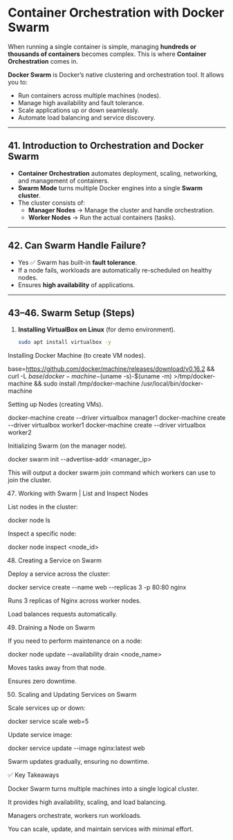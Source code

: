 # Container Orchestration with Docker Swarm  

When running a single container is simple, managing **hundreds or thousands of containers** becomes complex. This is where **Container Orchestration** comes in.  

**Docker Swarm** is Docker’s native clustering and orchestration tool. It allows you to:  
- Run containers across multiple machines (nodes).  
- Manage high availability and fault tolerance.  
- Scale applications up or down seamlessly.  
- Automate load balancing and service discovery.  

---

## 41. Introduction to Orchestration and Docker Swarm  
- **Container Orchestration** automates deployment, scaling, networking, and management of containers.  
- **Swarm Mode** turns multiple Docker engines into a single **Swarm cluster**.  
- The cluster consists of:  
  - **Manager Nodes** → Manage the cluster and handle orchestration.  
  - **Worker Nodes** → Run the actual containers (tasks).  

---

## 42. Can Swarm Handle Failure?  
- Yes ✅ Swarm has built-in **fault tolerance**.  
- If a node fails, workloads are automatically re-scheduled on healthy nodes.  
- Ensures **high availability** of applications.  

---

## 43–46. Swarm Setup (Steps)  

1. **Installing VirtualBox on Linux** (for demo environment).  
   ```bash
   sudo apt install virtualbox -y


Installing Docker Machine (to create VM nodes).

base=https://github.com/docker/machine/releases/download/v0.16.2 &&
curl -L $base/docker-machine-$(uname -s)-$(uname -m) >/tmp/docker-machine &&
sudo install /tmp/docker-machine /usr/local/bin/docker-machine


Setting up Nodes (creating VMs).

docker-machine create --driver virtualbox manager1
docker-machine create --driver virtualbox worker1
docker-machine create --driver virtualbox worker2


Initializing Swarm (on the manager node).

docker swarm init --advertise-addr <manager_ip>


This will output a docker swarm join command which workers can use to join the cluster.

47. Working with Swarm | List and Inspect Nodes

List nodes in the cluster:

docker node ls


Inspect a specific node:

docker node inspect <node_id>

48. Creating a Service on Swarm

Deploy a service across the cluster:

docker service create --name web --replicas 3 -p 80:80 nginx


Runs 3 replicas of Nginx across worker nodes.

Load balances requests automatically.

49. Draining a Node on Swarm

If you need to perform maintenance on a node:

docker node update --availability drain <node_name>


Moves tasks away from that node.

Ensures zero downtime.

50. Scaling and Updating Services on Swarm

Scale services up or down:

docker service scale web=5


Update service image:

docker service update --image nginx:latest web


Swarm updates gradually, ensuring no downtime.

✅ Key Takeaways

Docker Swarm turns multiple machines into a single logical cluster.

It provides high availability, scaling, and load balancing.

Managers orchestrate, workers run workloads.

You can scale, update, and maintain services with minimal effort.
